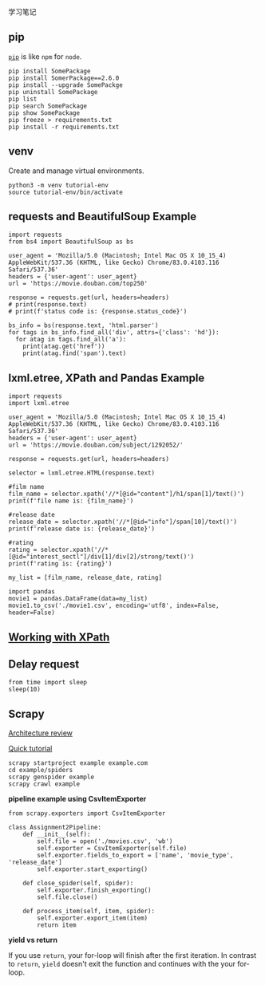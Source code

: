 学习笔记

## pip
[`pip`](https://pip.pypa.io/en/stable/) is like `npm` for `node`.
```
pip install SomePackage
pip install SomerPackage==2.6.0
pip install --upgrade SomePackge
pip uninstall SomePackage
pip list
pip search SomePackage
pip show SomePackage
pip freeze > requirements.txt
pip install -r requirements.txt
```

## venv

Create and manage virtual environments. 
```
python3 -m venv tutorial-env
source tutorial-env/bin/activate
```

## requests and BeautifulSoup Example
```
import requests
from bs4 import BeautifulSoup as bs

user_agent = 'Mozilla/5.0 (Macintosh; Intel Mac OS X 10_15_4) AppleWebKit/537.36 (KHTML, like Gecko) Chrome/83.0.4103.116 Safari/537.36'
headers = {'user-agent': user_agent}
url = 'https://movie.douban.com/top250'

response = requests.get(url, headers=headers)
# print(response.text)
# print(f'status code is: {response.status_code}')

bs_info = bs(response.text, 'html.parser')
for tags in bs_info.find_all('div', attrs={'class': 'hd'}):
  for atag in tags.find_all('a'):
    print(atag.get('href'))
    print(atag.find('span').text)
```

## lxml.etree, XPath and Pandas Example
```
import requests
import lxml.etree

user_agent = 'Mozilla/5.0 (Macintosh; Intel Mac OS X 10_15_4) AppleWebKit/537.36 (KHTML, like Gecko) Chrome/83.0.4103.116 Safari/537.36'
headers = {'user-agent': user_agent}
url = 'https://movie.douban.com/subject/1292052/'

response = requests.get(url, headers=headers)

selector = lxml.etree.HTML(response.text)

#film name
film_name = selector.xpath('//*[@id="content"]/h1/span[1]/text()')
print(f'file name is: {film_name}')

#release date
release_date = selector.xpath('//*[@id="info"]/span[10]/text()')
print(f'release date is: {release_date}')

#rating
rating = selector.xpath('//*[@id="interest_sectl"]/div[1]/div[2]/strong/text()')
print(f'rating is: {rating}')

my_list = [film_name, release_date, rating]

import pandas
movie1 = pandas.DataFrame(data=my_list)
movie1.to_csv('./movie1.csv', encoding='utf8', index=False, header=False)
```
## [Working with XPath](https://docs.scrapy.org/en/latest/topics/selectors.html#working-with-xpaths)

## Delay request
```
from time import sleep
sleep(10)
```

## Scrapy

[Architecture review](https://docs.scrapy.org/en/latest/topics/architecture.html)

[Quick tutorial](https://docs.scrapy.org/en/latest/intro/tutorial.html)

```
scrapy startproject example example.com
cd example/spiders
scrapy genspider example
scrapy crawl example
```
**pipeline example using CsvItemExporter**
```
from scrapy.exporters import CsvItemExporter

class Assignment2Pipeline:
    def __init__(self):
        self.file = open('./movies.csv', 'wb')
        self.exporter = CsvItemExporter(self.file)
        self.exporter.fields_to_export = ['name', 'movie_type', 'release_date']
        self.exporter.start_exporting()

    def close_spider(self, spider):
        self.exporter.finish_exporting()
        self.file.close()

    def process_item(self, item, spider):
        self.exporter.export_item(item)
        return item
```
**yield vs return**

If you use `return`, your for-loop will finish after the first iteration. In contrast to `return`, `yield` doesn't exit the function and continues with the your for-loop.